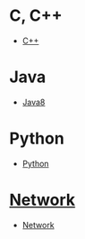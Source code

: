 
# C, C++

* [C++](./C_PLUS_PLUS/C_PLUS_PLUS.md)

# Java

* [Java8](./JAVA/JAVA8/JAVA_8.md)

# Python

* [Python](./PYTHON/PYTHON.md)

# [Network](./NETWORK/NETWORK.md)

* [Network](./NETWORK/TCP_VS_UDP.md)

